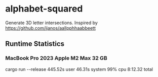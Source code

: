 # alphabet-squared

Generate 3D letter intersections. Inspired by https://github.com/ijanos/aallpphhaabbeett

## Runtime Statistics

### MacBook Pro 2023 Apple M2 Max 32 GB

cargo run --release 445.52s user 46.31s system 99% cpu 8:12.32 total
